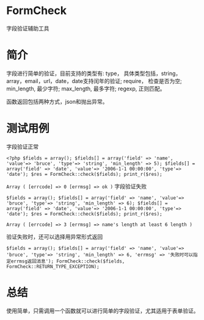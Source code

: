FormCheck
======

字段验证辅助工具

# 简介

字段进行简单的验证，目前支持的类型有:
type， 具体类型包括，string，array，email，url，date，date支持闰年的验证;
require， 检查是否为空;
min_length, 最少字符;
max_length, 最多字符;
regexp, 正则匹配。

函数返回包括两种方式，json和抛出异常。

# 测试用例

字段验证正常

`<?php
$fields = array();
$fields[] = array('field' => 'name', 'value'=> 'bruce', 'type'=> 'string', 'min_length' => 5);
$fields[] = array('field' => 'date', 'value'=> '2006-1-1 00:00:00', 'type'=> 'date');
$res = FormCheck::check($fields);
print_r($res);
`

`
Array
(
    [errcode] => 0
    [errmsg] => ok
)
`
字段验证失败

`
$fields = array();
$fields[] = array('field' => 'name', 'value'=> 'bruce', 'type'=> 'string', 'min_length' => 6);
$fields[] = array('field' => 'date', 'value'=> '2006-1-1 00:00:00', 'type'=> 'date');
$res = FormCheck::check($fields);
print_r($res);
`

`
Array
(
    [errcode] => 3
    [errmsg] => name's length at least 6 length
)
`

验证失败时，还可以选择用异常形式返回

`$fields = array();
$fields[] = array('field' => 'name', 'value'=> 'bruce', 'type'=> 'string', 'min_length' => 6, 'errmsg' => '失败时可以指定errmsg返回消息');
FormCheck::check($fields, FormCheck::RETURN_TYPE_EXCEPTION);
`
# 总结

使用简单，只需调用一个函数就可以进行简单的字段验证，尤其适用于表单验证。
